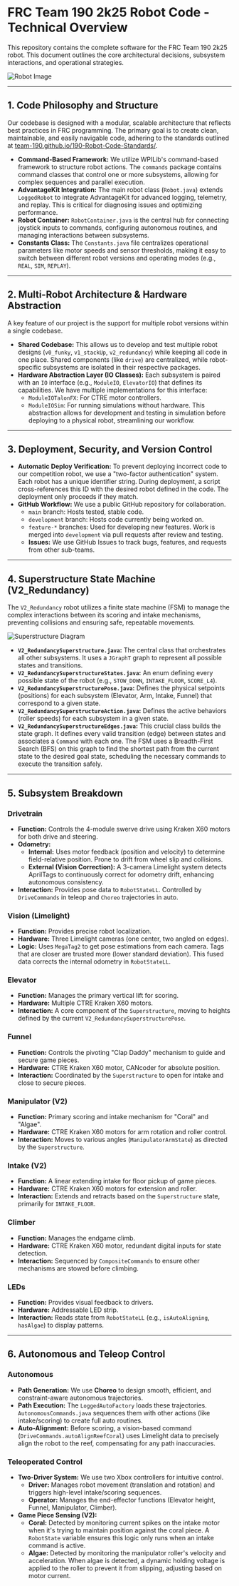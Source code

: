 
# FRC Team 190 2k25 Robot Code - Technical Overview


This repository contains the complete software for the FRC Team 190 2k25 robot. This document outlines the core architectural decisions, subsystem interactions, and operational strategies.

![Robot Image](https://www.chiefdelphi.com/uploads/default/original/4X/9/c/2/9c2b01f10837312b45fb2918aae24ecef5c673ec.jpeg)

---

## 1. Code Philosophy and Structure

Our codebase is designed with a modular, scalable architecture that reflects best practices in FRC programming. The primary goal is to create clean, maintainable, and easily navigable code, adhering to the standards outlined at [team-190.github.io/190-Robot-Code-Standards/](https://team-190.github.io/190-Robot-Code-Standards/).

* **Command-Based Framework:** We utilize WPILib's command-based framework to structure robot actions. The `commands` package contains command classes that control one or more subsystems, allowing for complex sequences and parallel execution.
* **AdvantageKit Integration:** The main robot class (`Robot.java`) extends `LoggedRobot` to integrate AdvantageKit for advanced logging, telemetry, and replay. This is critical for diagnosing issues and optimizing performance.
* **Robot Container:** `RobotContainer.java` is the central hub for connecting joystick inputs to commands, configuring autonomous routines, and managing interactions between subsystems.
* **Constants Class:** The `Constants.java` file centralizes operational parameters like motor speeds and sensor thresholds, making it easy to switch between different robot versions and operating modes (e.g., `REAL`, `SIM`, `REPLAY`).

---

## 2. Multi-Robot Architecture & Hardware Abstraction

A key feature of our project is the support for multiple robot versions within a single codebase.

* **Shared Codebase:** This allows us to develop and test multiple robot designs (`v0_funky`, `v1_stackUp`, `v2_redundancy`) while keeping all code in one place. Shared components (like `drive`) are centralized, while robot-specific subsystems are isolated in their respective packages.
* **Hardware Abstraction Layer (IO Classes):** Each subsystem is paired with an `IO` interface (e.g., `ModuleIO`, `ElevatorIO`) that defines its capabilities. We have multiple implementations for this interface:
    * `ModuleIOTalonFX`: For CTRE motor controllers.
    * `ModuleIOSim`: For running simulations without hardware.
    This abstraction allows for development and testing in simulation before deploying to a physical robot, streamlining our workflow.

---

## 3. Deployment, Security, and Version Control

* **Automatic Deploy Verification:** To prevent deploying incorrect code to our competition robot, we use a "two-factor authentication" system. Each robot has a unique identifier string. During deployment, a script cross-references this ID with the desired robot defined in the code. The deployment only proceeds if they match.
* **GitHub Workflow:** We use a public GitHub repository for collaboration.
    * `main` branch: Hosts tested, stable code.
    * `development` branch: Hosts code currently being worked on.
    * `feature-*` branches: Used for developing new features. Work is merged into `development` via pull requests after review and testing.
    * **Issues:** We use GitHub Issues to track bugs, features, and requests from other sub-teams.

---

## 4. Superstructure State Machine (V2_Redundancy)

The `V2_Redundancy` robot utilizes a finite state machine (FSM) to manage the complex interactions between its scoring and intake mechanisms, preventing collisions and ensuring safe, repeatable movements.

![Superstructure Diagram](https://i.postimg.cc/MGX6T6Gg/temp-Image3x-Kc5t.avif)

* **`V2_RedundancySuperstructure.java`:** The central class that orchestrates all other subsystems. It uses a `JGraphT` graph to represent all possible states and transitions.
* **`V2_RedundancySuperstructureStates.java`:** An enum defining every possible state of the robot (e.g., `STOW_DOWN`, `INTAKE_FLOOR`, `SCORE_L4`).
* **`V2_RedundancySuperstructurePose.java`:** Defines the physical setpoints (positions) for each subsystem (Elevator, Arm, Intake, Funnel) that correspond to a given state.
* **`V2_RedundancySuperstructureAction.java`:** Defines the active behaviors (roller speeds) for each subsystem in a given state.
* **`V2_RedundancySuperstructureEdges.java`:** This crucial class builds the state graph. It defines every valid transition (edge) between states and associates a `Command` with each one. The FSM uses a Breadth-First Search (BFS) on this graph to find the shortest path from the current state to the desired goal state, scheduling the necessary commands to execute the transition safely.

---

## 5. Subsystem Breakdown

### Drivetrain
* **Function:** Controls the 4-module swerve drive using Kraken X60 motors for both drive and steering.
* **Odometry:**
    * **Internal:** Uses motor feedback (position and velocity) to determine field-relative position. Prone to drift from wheel slip and collisions.
    * **External (Vision Correction):** A 3-camera Limelight system detects AprilTags to continuously correct for odometry drift, enhancing autonomous consistency.
* **Interaction:** Provides pose data to `RobotStateLL`. Controlled by `DriveCommands` in teleop and `Choreo` trajectories in auto.

### Vision (Limelight)
* **Function:** Provides precise robot localization.
* **Hardware:** Three Limelight cameras (one center, two angled on edges).
* **Logic:** Uses `MegaTag2` to get pose estimations from each camera. Tags that are closer are trusted more (lower standard deviation). This fused data corrects the internal odometry in `RobotStateLL`.

### Elevator
* **Function:** Manages the primary vertical lift for scoring.
* **Hardware:** Multiple CTRE Kraken X60 motors.
* **Interaction:** A core component of the `Superstructure`, moving to heights defined by the current `V2_RedundancySuperstructurePose`.

### Funnel
* **Function:** Controls the pivoting "Clap Daddy" mechanism to guide and secure game pieces.
* **Hardware:** CTRE Kraken X60 motor, CANcoder for absolute position.
* **Interaction:** Coordinated by the `Superstructure` to open for intake and close to secure pieces.

### Manipulator (V2)
* **Function:** Primary scoring and intake mechanism for "Coral" and "Algae".
* **Hardware:** CTRE Kraken X60 motors for arm rotation and roller control.
* **Interaction:** Moves to various angles (`ManipulatorArmState`) as directed by the `Superstructure`.

### Intake (V2)
* **Function:** A linear extending intake for floor pickup of game pieces.
* **Hardware:** CTRE Kraken X60 motors for extension and roller.
* **Interaction:** Extends and retracts based on the `Superstructure` state, primarily for `INTAKE_FLOOR`.

### Climber
* **Function:** Manages the endgame climb.
* **Hardware:** CTRE Kraken X60 motor, redundant digital inputs for state detection.
* **Interaction:** Sequenced by `CompositeCommands` to ensure other mechanisms are stowed before climbing.

### LEDs
* **Function:** Provides visual feedback to drivers.
* **Hardware:** Addressable LED strip.
* **Interaction:** Reads state from `RobotStateLL` (e.g., `isAutoAligning`, `hasAlgae`) to display patterns.

---

## 6. Autonomous and Teleop Control

### Autonomous
* **Path Generation:** We use **Choreo** to design smooth, efficient, and constraint-aware autonomous trajectories.
* **Path Execution:** The `LoggedAutoFactory` loads these trajectories. `AutonomousCommands.java` sequences them with other actions (like intake/scoring) to create full auto routines.
* **Auto-Alignment:** Before scoring, a vision-based command (`DriveCommands.autoAlignReefCoral`) uses Limelight data to precisely align the robot to the reef, compensating for any path inaccuracies.

### Teleoperated Control
* **Two-Driver System:** We use two Xbox controllers for intuitive control.
    * **Driver:** Manages robot movement (translation and rotation) and triggers high-level intake/scoring sequences.
    * **Operator:** Manages the end-effector functions (Elevator height, Funnel, Manipulator, Climber).
* **Game Piece Sensing (V2):**
    * **Coral:** Detected by monitoring current spikes on the intake motor when it's trying to maintain position against the coral piece. A `RobotState` variable ensures this logic only runs when an intake command is active.
    * **Algae:** Detected by monitoring the manipulator roller's velocity and acceleration. When algae is detected, a dynamic holding voltage is applied to the roller to prevent it from slipping, adjusting based on motor current.

